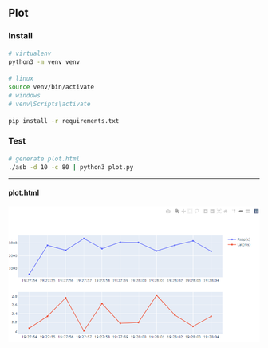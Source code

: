 
## Plot 

### Install 

```sh
# virtualenv
python3 -m venv venv

# linux
source venv/bin/activate
# windows 
# venv\Scripts\activate

pip install -r requirements.txt
```

### Test 
```sh
# generate plot.html 
./asb -d 10 -c 80 | python3 plot.py
```
---

#### plot.html 
![](images/2020-08-10-19-49-30.png)

